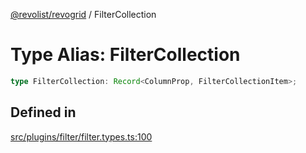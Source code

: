 [@revolist/revogrid](README.md) / FilterCollection

# Type Alias: FilterCollection

```ts
type FilterCollection: Record<ColumnProp, FilterCollectionItem>;
```

## Defined in

[src/plugins/filter/filter.types.ts:100](https://github.com/revolist/revogrid/blob/73f8a5d0a8436a360d4f96a23968accd54f79b44/src/plugins/filter/filter.types.ts#L100)

